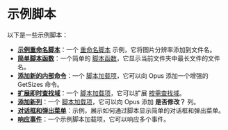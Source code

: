 # 示例脚本

以下是一些示例脚本：

- **[示例重命名脚本](/Manual/scripting/example_scripts/example_rename_script.zh.md)**：一个 [重命名脚本](rename_scripts/README.zh.md) 示例，它将图片分辨率添加到文件名。
- **[简单脚本函数](/Manual/scripting/example_scripts/simple_script_function.zh.md)**：一个简单的 [脚本函数](script_functions.zh.md)，它显示当前文件夹中最长文件的文件名。
- **[添加新的内部命令](/Manual/scripting/example_scripts/adding_a_new_internal_command.zh.md)**：一个 [脚本加载项](script_add-ins/README.zh.md)，它可以向 Opus 添加一个增强的 GetSizes 命令。
- **[扩展即时查找域](/Manual/scripting/example_scripts/extending_the_fayt.zh.md)**：一个 [脚本加载项](script_add-ins/README.zh.md)，它可以扩展 [按需查找域](/Manual/basic_concepts/the_lister/find-as-you-type_field.zh.md)。
- **[添加新列](/Manual/scripting/example_scripts/adding_a_new_column.zh.md)**：一个 [脚本加载项](script_add-ins/README.zh.md)，它可以向 Opus 添加 **是否修改？** 列。
- **[对话框和弹出菜单](/Manual/scripting/example_scripts/simple_dialogs_and_popup_menus.zh.md)**：示例，展示如何通过脚本显示简单的对话框和弹出菜单。
- **[响应事件](/Manual/scripting/example_scripts/responding_to_events.zh.md)**：一个示例脚本加载项，它可以响应多个事件。